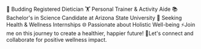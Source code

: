 🌱 Budding Registered Dietician
🏋️ Personal Trainer & Activity Aide
📚 Bachelor's in Science Candidate at Arizona State University
💼 Seeking Health & Wellness Internships
🌐 Passionate about Holistic Well-being
⚡Join me on this journey to create a healthier, happier future! 
💞️Let's connect and collaborate for positive wellness impact.

<!---
afattig/afattig is a ✨ special ✨ repository because its `README.md` (this file) appears on your GitHub profile.
You can click the Preview link to take a look at your changes.
--->
